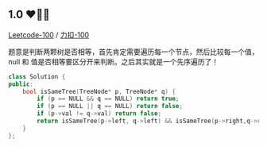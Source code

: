 

## 1.0 ❤🧡💛
[Leetcode-100](https://leetcode.com/problems/same-tree/) / [力扣-100](https://leetcode-cn.com/problems/same-tree/)

题意是判断两颗树是否相等，首先肯定需要遍历每一个节点，然后比较每一个值，null 和 值是否相等要区分开来判断。之后其实就是一个先序遍历了！

```cpp
class Solution {
public:
    bool isSameTree(TreeNode* p, TreeNode* q) {
        if (p == NULL && q == NULL) return true;
        if (p == NULL || q == NULL) return false;
        if (p->val != q->val) return false;
        return isSameTree(p->left, q->left) && isSameTree(p->right,q->right);
    }
};
```